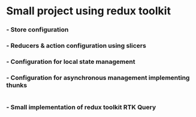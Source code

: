 # Small project using redux toolkit
###  - Store configuration
###  - Reducers & action configuration using slicers
###  - Configuration for local state management
###  - Configuration for asynchronous management implementing thunks

#
###  - Small implementation of redux toolkit RTK Query
